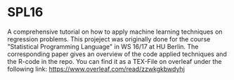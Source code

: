 # SPL16
A comprehensive tutorial on how to apply machine learning techniques on regression problems. This projeject was originally done for the course "Statistical Programming Language" in WS 16/17 at HU Berlin. 
The corresponding paper gives an overview of the code applied techniques and the R-code in the repo. You can find it as a TEX-File on overleaf under the following link: https://www.overleaf.com/read/zzwkgkbwdyhj

